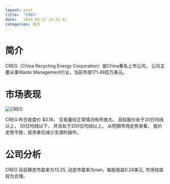 ```yaml
---
layout: post
title:  "CREG"
date:   2014-02-17 12:21:41
categories: 观点
---
```


# 简介
CREG（China Recycling Energy Corporation）是China著名上市公司，
公司主要从事Waste Management行业，当前市值171.49百万美元。

# 市场表现

![CREG](http://finviz.com/chart.ashx?t=CREG&ty=c&ta=1&p=d&s=l)

CREG 昨日收盘价 $3.18，
交易量较正常情况有所放大。
目前股价处于20日均线以上，
50日均线以下，
并且处于200日均线以上。
从短期市场走势来看，
股价走势平稳，投资者应减少无谓的操作。

# 公司分析
CREG 目前静态市盈率为13.25, 动态市盈率为nan，每股收益0.24美元,
市场估值较为合理。
